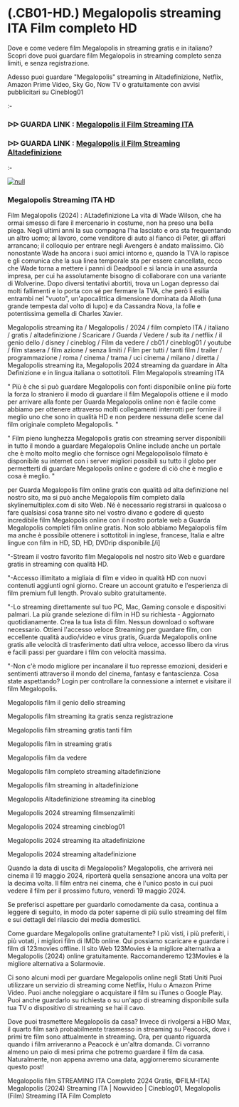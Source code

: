 # (.CB01-HD.) Megalopolis streaming ITA Film completo HD




Dove e come vedere film Megalopolis in streaming gratis e in italiano? Scopri dove puoi guardare film Megalopolis in streaming completo senza limiti, e senza registrazione.

Adesso puoi guardare "Megalopolis" streaming in Altadefinizione, Netflix, Amazon Prime Video, Sky Go, Now TV o gratuitamente con avvisi pubblicitari su Cineblog01

:-

### ᐅᐅ GUARDA LINK : [Megalopolis il Film Streaming ITA](https://t.co/13K11mAGBn)

### ᐅᐅ GUARDA LINK : [Megalopolis il Film Streaming Altadefinizione](https://t.co/13K11mAGBn)

:-

[![null](https://static.wixstatic.com/media/855a25_043b5abeb4ae4d35ac003198e7fe56ed~mv2.gif)](https://t.co/13K11mAGBn)

### Megalopolis Streaming ITA HD

Film Megalopolis (2024) : ALtadefinizione La vita di Wade Wilson, che ha ormai smesso di fare il mercenario in costume, non ha preso una bella piega. Negli ultimi anni la sua compagna l'ha lasciato e ora sta frequentando un altro uomo; al lavoro, come venditore di auto al fianco di Peter, gli affari arrancano; il colloquio per entrare negli Avengers è andato malissimo. Ciò nonostante Wade ha ancora i suoi amici intorno e, quando la TVA lo rapisce e gli comunica che la sua linea temporale sta per essere cancellata, ecco che Wade torna a mettere i panni di Deadpool e si lancia in una assurda impresa, per cui ha assolutamente bisogno di collaborare con una variante di Wolverine. Dopo diversi tentativi abortiti, trova un Logan depresso dai molti fallimenti e lo porta con sé per fermare la TVA, che però li esilia entrambi nel "vuoto", un'apocalittica dimensione dominata da Alioth (una grande tempesta dal volto di lupo) e da Cassandra Nova, la folle e potentissima gemella di Charles Xavier.


Megalopolis streaming ita / Megalopolis / 2024 / film completo ITA / italiano / gratis / altadefinizione / Scaricare / Guarda / Vedere / sub ita / netflix / il genio dello / disney / cineblog / Film da vedere / cb01 / cineblog01 / youtube / film stasera / film azione / senza limiti / Film per tutti / tanti film / trailer / programmazione / roma / cinema / trama / uci cinema / milano / diretta / Megalopolis streaming ita, Megalopolis 2024 streaming da guardare in Alta Definizione e in lingua italiana o sottotitoli. Film Megalopolis streaming ITA


" Più è che si può guardare Megalopolis con fonti disponibile online più forte la forza lo straniero il modo di guardare il film Megalopolis ottiene e il modo per arrivare alla fonte per Guarda Megalopolis online non è facile come abbiamo per ottenere attraverso molti collegamenti interrotti per fornire il meglio uno che sono in qualità HD e non perdere nessuna delle scene dal film originale completo Megalopolis. "


" Film pieno lunghezza Megalopolis gratis con streaming server disponibili in tutto il mondo a guardare Megalopolis Online include anche un portale che è molto molto meglio che fornisce ogni Megalopolisolo filmato è disponibile su internet con i server migliori possibili su tutto il globo per permetterti di guardare Megalopolis online e godere di ciò che è meglio e cosa è meglio. "

per Guarda Megalopolis film online gratis con qualità ad alta definizione nel nostro sito, ma si può anche Megalopolis film completo dalla skylinemultiplex.com di sito Web. Né è necessario registrarsi in qualcosa o fare qualsiasi cosa tranne sito nel vostro divano e godere di questo incredibile film Megalopolis online con il nostro portale web a Guarda Megalopolis completi film online gratis. Non solo abbiamo Megalopolis film ma anche è possibile ottenere i sottotitoli in inglese, francese, Italia e altre lingue con film in HD, SD, HD, DVDrip disponibile.[/i]

"-Stream il vostro favorito film Megalopolis nel nostro sito Web e guardare gratis in streaming con qualità HD.

"-Accesso illimitato a migliaia di film e video in qualità HD con nuovi contenuti aggiunti ogni giorno. Creare un account gratuito e l'esperienza di film premium full length. Provalo subito gratuitamente.

"-Lo streaming direttamente sul tuo PC, Mac, Gaming console e dispositivi palmari. La più grande selezione di film in HD su richiesta - Aggiornato quotidianamente. Crea la tua lista di film. Nessun download o software necessario. Ottieni l'accesso veloce Streaming per guardare film, con eccellente qualità audio/video e virus gratis, Guarda Megalopolis online gratis alle velocità di trasferimento dati ultra veloce, accesso libero da virus e facili passi per guardare i film con velocità massima.

"-Non c'è modo migliore per incanalare il tuo represse emozioni, desideri e sentimenti attraverso il mondo del cinema, fantasy e fantascienza. Cosa state aspettando? Login per controllare la connessione a internet e visitare il film Megalopolis.


Megalopolis film il genio dello streaming


Megalopolis film streaming ita gratis senza registrazione


Megalopolis film streaming gratis tanti film


Megalopolis film in streaming gratis


Megalopolis film da vedere


Megalopolis film completo streaming altadefinizione


Megalopolis film streaming in altadefinizione


Megalopolis Altadefinizione streaming ita cineblog


Megalopolis 2024 streaming filmsenzalimiti


Megalopolis 2024 streaming cineblog01


Megalopolis 2024 streaming ita altadefinizione


Megalopolis 2024 streaming altadefinizione


Quando la data di uscita di Megalopolis?
Megalopolis, che arriverà nei cinema il 19 maggio 2024, riporterà quella sensazione ancora una volta per la decima volta. Il film entra nei cinema, che è l'unico posto in cui puoi vedere il film per il prossimo futuro, venerdì 19 maggio 2024.

Se preferisci aspettare per guardarlo comodamente da casa, continua a leggere di seguito, in modo da poter saperne di più sullo streaming del film e sui dettagli del rilascio dei media domestici.

Come guardare Megalopolis online gratuitamente?
I più visti, i più preferiti, i più votati, i migliori film di IMDb online. Qui possiamo scaricare e guardare i film di 123movies offline. Il sito Web 123Movies è la migliore alternativa a Megalopolis (2024) online gratuitamente. Raccomanderemo 123Movies è la migliore alternativa a Solarmovie.

Ci sono alcuni modi per guardare Megalopolis online negli Stati Uniti Puoi utilizzare un servizio di streaming come Netflix, Hulu o Amazon Prime Video. Puoi anche noleggiare o acquistare il film su iTunes o Google Play. Puoi anche guardarlo su richiesta o su un'app di streaming disponibile sulla tua TV o dispositivo di streaming se hai il cavo.

Dove puoi trasmettere Megalopolis da casa?
Invece di rivolgersi a HBO Max, il quarto film sarà probabilmente trasmesso in streaming su Peacock, dove i primi tre film sono attualmente in streaming. Ora, per quanto riguarda quando i film arriveranno a Peacock è un'altra domanda. Ci vorranno almeno un paio di mesi prima che potremo guardare il film da casa. Naturalmente, non appena avremo una data, aggiorneremo sicuramente questo post!

Megalopolis film STREAMING ITA Completo 2024 Gratis, ©FILM-ITA] Megalopolis (2024) Streaming ITA | Nowvideo | Cineblog01, Megalopolis (Film) Streaming ITA Film Completo
